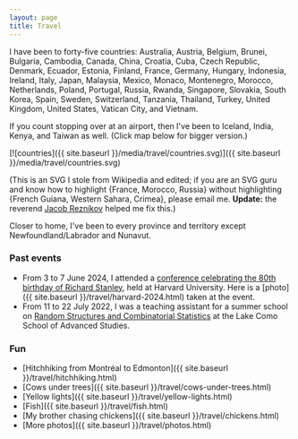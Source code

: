 ```yaml
---
layout: page
title: Travel
---
```


I have been to forty-five countries:
Australia,
Austria,
Belgium,
Brunei,
Bulgaria,
Cambodia,
Canada,
China,
Croatia,
Cuba,
Czech Republic,
Denmark,
Ecuador,
Estonia,
Finland,
France,
Germany,
Hungary,
Indonesia,
Ireland,
Italy,
Japan,
Malaysia,
Mexico,
Monaco,
Montenegro,
Morocco,
Netherlands,
Poland,
Portugal,
Russia,
Rwanda,
Singapore,
Slovakia,
South Korea,
Spain,
Sweden,
Switzerland,
Tanzania,
Thailand,
Turkey,
United Kingdom,
United States,
Vatican City,
and Vietnam.

If you count stopping over at an airport, then I've been to
Iceland,
India,
Kenya,
and Taiwan
as well. (Click map below for bigger version.)

[![countries]({{ site.baseurl }}/media/travel/countries.svg)]({{ site.baseurl }}/media/travel/countries.svg)

(This is an SVG I stole from Wikipedia and edited; if you are an SVG guru and
know how to highlight {France, Morocco, Russia} without
highlighting {French Guiana, Western Sahara, Crimea}, please email me. __Update:__ the reverend
[Jacob Reznikov](https://axiomofchoice.dev/) helped me fix this.)

Closer to home, I've been to every province and territory except Newfoundland/Labrador and Nunavut.

### Past events

+ From 3 to 7 June 2024, I attended a
[conference celebrating the 80th birthday of Richard Stanley](https://www.math.harvard.edu/event/math-conference-honoring-richard-p-stanley/),
held at Harvard University. Here is a [photo]({{ site.baseurl }}/travel/harvard-2024.html) taken at the event.
+ From 11 to 22 July 2022, I was a teaching assistant for a summer school on
[Random Structures and Combinatorial Statistics](https://lakecomoschool.org/past-schools/)
at the Lake Como School of Advanced Studies.

### Fun

+ [Hitchhiking from Montréal to Edmonton]({{ site.baseurl }}/travel/hitchhiking.html)
+ [Cows under trees]({{ site.baseurl }}/travel/cows-under-trees.html)
+ [Yellow lights]({{ site.baseurl }}/travel/yellow-lights.html)
+ [Fish]({{ site.baseurl }}/travel/fish.html)
+ [My brother chasing chickens]({{ site.baseurl }}/travel/chickens.html)
+ [More photos]({{ site.baseurl }}/travel/photos.html)
